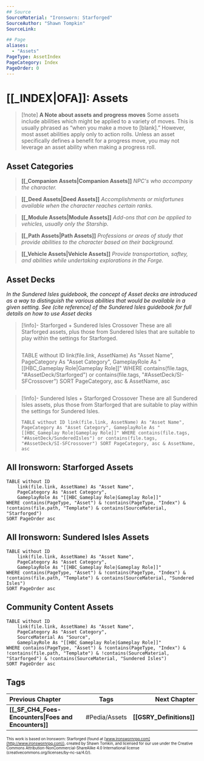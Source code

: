 ```yaml
---
## Source
SourceMaterial: "Ironsworn: Starforged"
SourceAuthor: "Shawn Tompkin"
SourceLink: 

## Page
aliases:
  - "Assets"
PageType: AssetIndex
PageCategory: Index
PageOrder: 0
---
```


# [[_INDEX|OFA]]: Assets
> [!note] **A Note about assets and progress moves**
> Some assets include abilities which might be applied to a variety of moves. This is usually phrased as “when you make a move to [blank].” However, most asset abilities apply only to action rolls. Unless an asset specifically defines a benefit for a progress move, you may not leverage an asset ability when making a progress roll.

## Asset Categories

> **[[_Companion Assets|Companion Assets]]**
> _NPC's who accompany the character._

> **[[_Deed Assets|Deed Assets]]**
> _Accomplishments or misfortunes available when the character reaches certain ranks._

> **[[_Module Assets|Module Assets]]**
> _Add-ons that can be applied to vehicles, usually only the Starship._

> **[[_Path Assets|Path Assets]]**
> _Professions or areas of study that provide abilities to the character based on their background._

> **[[_Vehicle Assets|Vehicle Assets]]**
> _Provide transportation, saftey, and abilities while undertaking explorations in the Forge._

## Asset Decks
_In the Sundered Isles guidebook, the concept of Asset decks are introduced as a way to distinguish the various abilities that would be available in a given setting.  See (cite reference] of the Sundered Isles guidebook for full details on how to use Asset decks_
> [!info]- Starforged + Sundered Isles Crossover
> These are all Starforged assets, plus those from Sundered Isles that are suitable to play within the settings for Starforged.
> > ```dataview
> TABLE without ID link(file.link, AssetName) As "Asset Name", PageCategory As "Asset Category", GameplayRole As "[[HBC_Gameplay Role|Gameplay Role]]" WHERE contains(file.tags, "#AssetDeck/Starforged") or contains(file.tags, "#AssetDeck/SI-SFCrossover") SORT PageCategory, asc & AssetName, asc
> ```


> [!info]- Sundered Isles + Starforged Crossover
> These are all Sundered Isles assets, plus those from Starforged that are suitable to play within the settings for Sundered Isles.
> ```dataview
> TABLE without ID link(file.link, AssetName) As "Asset Name", PageCategory As "Asset Category", GameplayRole As "[[HBC_Gameplay Role|Gameplay Role]]" WHERE contains(file.tags, "#AssetDeck/SunderedIsles") or contains(file.tags, "#AssetDeck/SI-SFCrossover") SORT PageCategory, asc & AssetName, asc
> ```

## All Ironsworn: Starforged Assets
```dataview
TABLE without ID
	link(file.link, AssetName) As "Asset Name",
	PageCategory As "Asset Category",
	GameplayRole As "[[HBC_Gameplay Role|Gameplay Role]]"
WHERE contains(PageType, "Asset") & !contains(PageType, "Index") & !contains(file.path, "Template") & contains(SourceMaterial, "Starforged")
SORT PageOrder asc
```

## All Ironsworn: Sundered Isles Assets
```dataview
TABLE without ID
	link(file.link, AssetName) As "Asset Name",
	PageCategory As "Asset Category",
	GameplayRole As "[[HBC_Gameplay Role|Gameplay Role]]"
WHERE contains(PageType, "Asset") & !contains(PageType, "Index") & !contains(file.path, "Template") & contains(SourceMaterial, "Sundered Isles")
SORT PageOrder asc
```


## Community Content Assets
```dataview
TABLE without ID
	link(file.link, AssetName) As "Asset Name",
	PageCategory As "Asset Category",
	SourceMaterial As "Source",
	GameplayRole As "[[HBC_Gameplay Role|Gameplay Role]]"
WHERE contains(PageType, "Asset") & !contains(PageType, "Index") & !contains(file.path, "Template") & !contains(SourceMaterial, "Starforged") & !contains(SourceMaterial, "Sundered Isles")
SORT PageOrder asc
```

## Tags
| Previous Chapter | Tags | Next Chapter |
|:--- |:---:| ---:|
| **[[_SF_CH4_Foes-Encounters\|Foes and Encounters]]** | #Pedia/Assets | **[[GSRY_Definitions]]** |

<font size=-2>This work is based on Ironsworn: Starforged (found at [www.ironswornrpg.com](http://www.ironswornrpg.com)), created by Shawn Tomkin, and licensed for our use under the Creative Commons Attribution-NonCommercial-ShareAlike 4.0 International license  (creativecommons.org/licenses/by-nc-sa/4.0/).</font>
